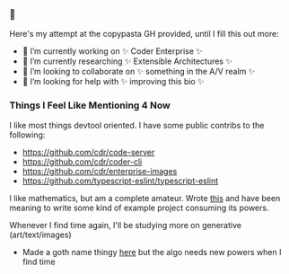 ### :sparkling_heart:

Here's my attempt at the copypasta GH provided, until I fill this out more:

- 🔭 I’m currently working on :sparkles: Coder Enterprise :sparkles:
- 🌱 I’m currently researching :sparkles: Extensible Architectures :sparkles:
- 👯 I’m looking to collaborate on :sparkles: something in the A/V realm :sparkles:
- 🤔 I’m looking for help with :sparkles: improving this bio :sparkles:

<!--
**vapurrmaid/vapurrmaid** is a ✨ _special_ ✨ repository because its `README.md` (this file) appears on your GitHub profile.

Here are some ideas to get you started:

- 🔭 I’m currently working on ...
- 🌱 I’m currently learning ...
- 👯 I’m looking to collaborate on ...
- 🤔 I’m looking for help with ...
- 💬 Ask me about ...
- 📫 How to reach me: ...
- 😄 Pronouns: ...
- ⚡ Fun fact: ...
-->

### Things I Feel Like Mentioning 4 Now

I like most things devtool oriented. I have some public contribs to the following:

- https://github.com/cdr/code-server
- https://github.com/cdr/coder-cli
- https://github.com/cdr/enterprise-images
- https://github.com/typescript-eslint/typescript-eslint

I like mathematics, but am a complete amateur. Wrote [this](https://github.com/vapurrmaid/markov-chain) and have been
meaning to write some kind of example project consuming its powers.

Whenever I find time again, I'll be studying more on generative (art/text/images)

- Made a goth name thingy [here](https://github.com/vapurrmaid/Gotherator) but the algo needs new powers when I find time
